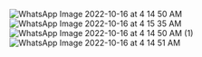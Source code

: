 ![WhatsApp Image 2022-10-16 at 4 14 50 AM](https://user-images.githubusercontent.com/56400384/196010335-0437795c-3076-47ce-a0cc-fb7eecbfdf15.jpeg)
![WhatsApp Image 2022-10-16 at 4 15 35 AM](https://user-images.githubusercontent.com/56400384/196010336-3bd13639-ff17-4e64-b16f-4a57ea0498e1.jpeg)
![WhatsApp Image 2022-10-16 at 4 14 50 AM (1)](https://user-images.githubusercontent.com/56400384/196010337-b86329b7-9f27-42a3-8f7f-90d0ef2ecf1d.jpeg)
![WhatsApp Image 2022-10-16 at 4 14 51 AM](https://user-images.githubusercontent.com/56400384/196010338-0d199cba-1080-464e-a82d-2aaf5f54e57f.jpeg)
